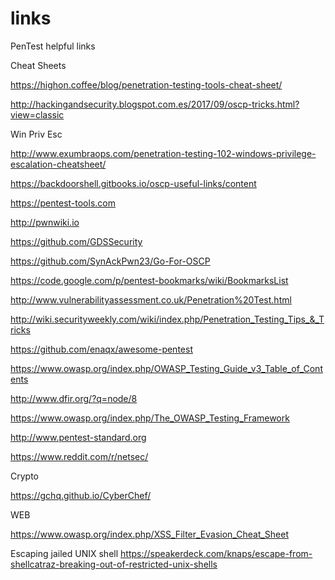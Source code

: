 # links
PenTest  helpful links

Cheat Sheets

https://highon.coffee/blog/penetration-testing-tools-cheat-sheet/

http://hackingandsecurity.blogspot.com.es/2017/09/oscp-tricks.html?view=classic


Win Priv Esc

http://www.exumbraops.com/penetration-testing-102-windows-privilege-escalation-cheatsheet/





https://backdoorshell.gitbooks.io/oscp-useful-links/content

https://pentest-tools.com

http://pwnwiki.io

https://github.com/GDSSecurity

https://github.com/SynAckPwn23/Go-For-OSCP

https://code.google.com/p/pentest-bookmarks/wiki/BookmarksList

http://www.vulnerabilityassessment.co.uk/Penetration%20Test.html

http://wiki.securityweekly.com/wiki/index.php/Penetration_Testing_Tips_&_Tricks

https://github.com/enaqx/awesome-pentest

https://www.owasp.org/index.php/OWASP_Testing_Guide_v3_Table_of_Contents

http://www.dfir.org/?q=node/8

https://www.owasp.org/index.php/The_OWASP_Testing_Framework

http://www.pentest-standard.org


https://www.reddit.com/r/netsec/


Crypto

https://gchq.github.io/CyberChef/


WEB


https://www.owasp.org/index.php/XSS_Filter_Evasion_Cheat_Sheet

Escaping jailed UNIX shell
https://speakerdeck.com/knaps/escape-from-shellcatraz-breaking-out-of-restricted-unix-shells

